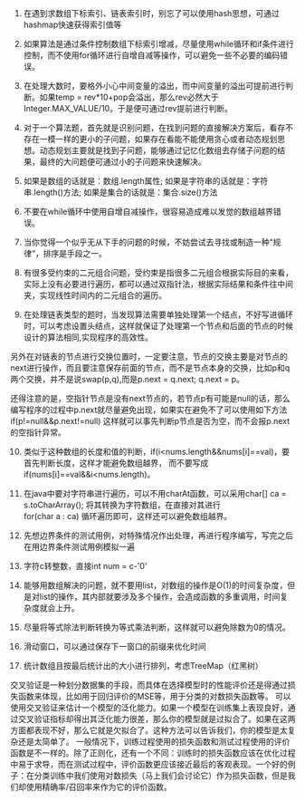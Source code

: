 1. 在遇到求数组下标索引、链表索引时，别忘了可以使用hash思想，可通过hashmap快速获得索引值等

2. 如果算法是通过条件控制数组下标索引增减，尽量使用while循环和if条件进行控制，而不使用for循环进行自增自减等操作，可以避免一些不必要的编码错误。

3. 在处理大数时，要格外小心中间变量的溢出，而中间变量的溢出可提前进行判断。如果temp = rev*10+pop会溢出，那么rev必然大于Integer.MAX_VALUE/10。于是便可通过rev提前进行判断。

4. 对于一个算法题，首先就是识别问题，在找到问题的直接解决方案后，看存不存在一模一样的更小的子问题，如果存在看能不能使用贪心或者动态规划思想。动态规划主要就是找到子问题，能够通过记忆化数组去存储子问题的结果，最终的大问题便可通过小的子问题来快速解决。

5. 如果是数组的话就是：数组.length属性;
   如果是字符串的话就是：字符串.length()方法;
   如果是集合的话就是：集合.size()方法 

6. 不要在while循环中使用自增自减操作，很容易造成难以发觉的数组越界错误。

7. 当你觉得一个似乎无从下手的问题的时候，不妨尝试去寻找或制造一种“规律”，排序是手段之一。

8. 有很多受约束的二元组合问题，受约束是指很多二元组合根据实际目的来看，实际上没有必要进行遍历，都可以通过双指针法，根据实际结果和条件往中间夹，实现线性时间内的二元组合的遍历。

9. 在处理链表类型的题时，当发现算法需要单独处理第一个结点，不好写进循环时，可以考虑设置头结点，这样就保证了处理第一个节点和后面的节点的时候设计的算法相同,实现程序的高效性。

  另外在对链表的节点进行交换位置时，一定要注意，节点的交换主要是对节点的next进行操作，而且要注意保存前面的节点，而不是节点本身的交换，比如p和q两个交换，并不是说swap(p,q),而是p.next = q.next;	q.next = p。

  还得注意的是，空指针节点是没有next节点的，若节点p有可能是null的话，那么编写程序的过程中p.next就尽量避免出现，如果实在避免不了可以使用如下方法		if(p!=null&&p.next!=null)	这样就可以事先判断p节点是否为空，而不会报p.next的空指针异常。

10. 类似于这种数组的长度和值的判断，if(i<nums.length&&nums[i]==val)，要首先判断长度，这样才能避免数组越界，
    而不要写成 if(nums[i]==val&&i<nums.length)。

11. 在java中要对字符串进行遍历，可以不用charAt函数，可以采用char[] ca = s.toCharArray();	将其转换为字符数组，在直接对其进行	
for(char a : ca) 循环遍历即可，这样还可以避免数组越界。

12. 先想边界条件的测试用例，对特殊情况作出处理，再进行程序编写，写完之后在用边界条件测试用例模拟一遍

13. 字符c转整数，直接int num = c-'0'

14. 能够用数组解决的问题，就不要用list，对数组的操作是O(1)的时间复杂度，但是对list的操作，其内部就要涉及多个操作，会造成函数的多重调用，时间复杂度就会上升。

15. 尽量将等式除法判断转换为等式乘法判断，这样就可以避免除数为0的情况。

16. 滑动窗口，可以通过保存下一窗口的前缀来优化时间

17. 统计数组且按最后统计出的大小进行排列，考虑TreeMap（红黑树）


交叉验证是一种划分数据集的手段，而具体在选择模型时的性能评价还是得通过损失函数来体现，比如用于回归评价的MSE等，用于分类的对数损失函数等。
可以使用交叉验证来估计一个模型的泛化能力。如果一个模型在训练集上表现良好，通过交叉验证指标却得出其泛化能力很差，那么你的模型就是过拟合了。如果在这两方面都表现不好，那么它就是欠拟合了。这种方法可以告诉我们，你的模型是太复杂还是太简单了。
一般情况下，训练过程使用的损失函数和测试过程使用的评价函数是不一样的。除了正则化，还有一个不同：训练时的损失函数应该在优化过程中易于求导，而在测试过程中，评价函数更应该接近最后的客观表现。一个好的例子：在分类训练中我们使用对数损失（马上我们会讨论它）作为损失函数，但是我们却使用精确率/召回率来作为它的评价函数。

